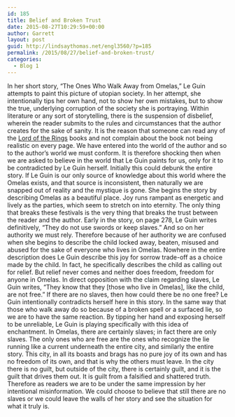```yaml
---
id: 185
title: Belief and Broken Trust
date: 2015-08-27T10:29:59+00:00
author: Garrett
layout: post
guid: http://lindsaythomas.net/engl3560/?p=185
permalink: /2015/08/27/belief-and-broken-trust/
categories:
  - Blog 1
---
```

In her short story, “The Ones Who Walk Away from Omelas,” Le Guin attempts to paint this picture of utopian society. In her attempt, she intentionally tips her own hand, not to show her own mistakes, but to show the true, underlying corruption of the society she is portraying. Within literature or any sort of storytelling, there is the suspension of disbelief, wherein the reader submits to the rules and circumstances that the author creates for the sake of sanity. It is the reason that someone can read any of the <u>Lord of the Rings</u> books and not complain about the book not being realistic on every page. We have entered into the world of the author and so to the author’s world we must conform. It is therefore shocking then when we are asked to believe in the world that Le Guin paints for us, only for it to be contradicted by Le Guin herself. Initially this could debunk the entire story. If Le Guin is our only source of knowledge about this world where the Omelas exists, and that source is inconsistent, then naturally we are snapped out of reality and the mystique is gone. She begins the story by describing Omelas as a beautiful place. Joy runs rampant as energetic and lively as the parties, which seem to stretch on into eternity. The only thing that breaks these festivals is the very thing that breaks the trust between the reader and the author. Early in the story, on page 278, Le Guin writes definitively, “They do not use swords or keep slaves.” And so on her authority we must rely. Therefore because of her authority we are confused when she begins to describe the child locked away, beaten, misused and abused for the sake of everyone who lives in Omelas. Nowhere in the entire description does Le Guin describe this joy for sorrow trade-off as a choice made by the child. In fact, he specifically describes the child as calling out for relief. But relief never comes and neither does freedom, freedom for anyone in Omelas. In direct opposition with the claim regarding slaves, Le Guin writes, “They know that they [those who live in Omelas], like the child, are not free.” If there are no slaves, then how could there be no one free? Le Guin intentionally contradicts herself here in this story. In the same way that those who walk away do so because of a broken spell or a surfaced lie, so we are to have the same reaction. By tipping her hand and exposing herself to be unreliable, Le Guin is playing specifically with this idea of enchantment. In Omelas, there are certainly slaves; in fact there are only slaves. The only ones who are free are the ones who recognize the lie running like a current underneath the entire city, and similarly the entire story. This city, in all its boasts and brags has no pure joy of its own and has no freedom of its own, and that is why the others must leave. In the city there is no guilt, but outside of the city, there is certainly guilt, and it is the guilt that drives them out. It is guilt from a falsified and shattered truth. Therefore as readers we are to be under the same impression by her intentional misinformation. We could choose to believe that still there are no slaves or we could leave the walls of her story and see the situation for what it truly is.